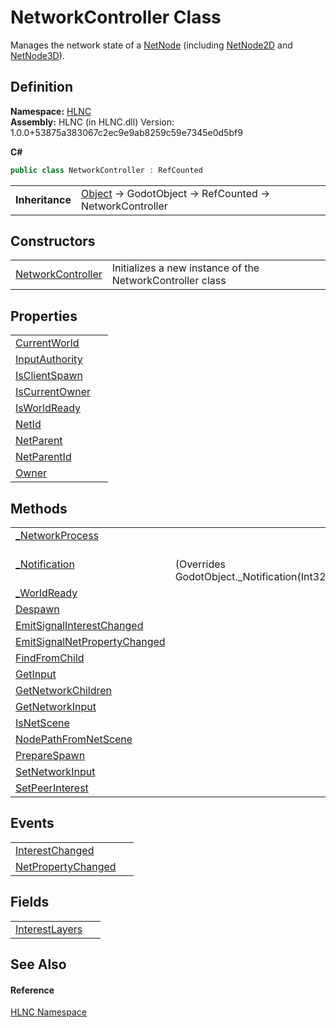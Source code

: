 # NetworkController Class


Manages the network state of a <a href="T_HLNC_NetNode">NetNode</a> (including <a href="T_HLNC_NetNode2D">NetNode2D</a> and <a href="T_HLNC_NetNode3D">NetNode3D</a>).



## Definition
**Namespace:** <a href="N_HLNC">HLNC</a>  
**Assembly:** HLNC (in HLNC.dll) Version: 1.0.0+53875a383067c2ec9e9ab8259c59e7345e0d5bf9

**C#**
``` C#
public class NetworkController : RefCounted
```

<table><tr><td><strong>Inheritance</strong></td><td><a href="https://learn.microsoft.com/dotnet/api/system.object" target="_blank" rel="noopener noreferrer">Object</a>  →  GodotObject  →  RefCounted  →  NetworkController</td></tr>
</table>



## Constructors
<table>
<tr>
<td><a href="M_HLNC_NetworkController__ctor">NetworkController</a></td>
<td>Initializes a new instance of the NetworkController class</td></tr>
</table>

## Properties
<table>
<tr>
<td><a href="P_HLNC_NetworkController_CurrentWorld">CurrentWorld</a></td>
<td> </td></tr>
<tr>
<td><a href="P_HLNC_NetworkController_InputAuthority">InputAuthority</a></td>
<td> </td></tr>
<tr>
<td><a href="P_HLNC_NetworkController_IsClientSpawn">IsClientSpawn</a></td>
<td> </td></tr>
<tr>
<td><a href="P_HLNC_NetworkController_IsCurrentOwner">IsCurrentOwner</a></td>
<td> </td></tr>
<tr>
<td><a href="P_HLNC_NetworkController_IsWorldReady">IsWorldReady</a></td>
<td> </td></tr>
<tr>
<td><a href="P_HLNC_NetworkController_NetId">NetId</a></td>
<td> </td></tr>
<tr>
<td><a href="P_HLNC_NetworkController_NetParent">NetParent</a></td>
<td> </td></tr>
<tr>
<td><a href="P_HLNC_NetworkController_NetParentId">NetParentId</a></td>
<td> </td></tr>
<tr>
<td><a href="P_HLNC_NetworkController_Owner">Owner</a></td>
<td> </td></tr>
</table>

## Methods
<table>
<tr>
<td><a href="M_HLNC_NetworkController__NetworkProcess">_NetworkProcess</a></td>
<td> </td></tr>
<tr>
<td><a href="M_HLNC_NetworkController__Notification">_Notification</a></td>
<td><br />(Overrides GodotObject._Notification(Int32))</td></tr>
<tr>
<td><a href="M_HLNC_NetworkController__WorldReady">_WorldReady</a></td>
<td> </td></tr>
<tr>
<td><a href="M_HLNC_NetworkController_Despawn">Despawn</a></td>
<td> </td></tr>
<tr>
<td><a href="M_HLNC_NetworkController_EmitSignalInterestChanged">EmitSignalInterestChanged</a></td>
<td> </td></tr>
<tr>
<td><a href="M_HLNC_NetworkController_EmitSignalNetPropertyChanged">EmitSignalNetPropertyChanged</a></td>
<td> </td></tr>
<tr>
<td><a href="M_HLNC_NetworkController_FindFromChild">FindFromChild</a></td>
<td> </td></tr>
<tr>
<td><a href="M_HLNC_NetworkController_GetInput">GetInput</a></td>
<td> </td></tr>
<tr>
<td><a href="M_HLNC_NetworkController_GetNetworkChildren">GetNetworkChildren</a></td>
<td> </td></tr>
<tr>
<td><a href="M_HLNC_NetworkController_GetNetworkInput">GetNetworkInput</a></td>
<td> </td></tr>
<tr>
<td><a href="M_HLNC_NetworkController_IsNetScene">IsNetScene</a></td>
<td> </td></tr>
<tr>
<td><a href="M_HLNC_NetworkController_NodePathFromNetScene">NodePathFromNetScene</a></td>
<td> </td></tr>
<tr>
<td><a href="M_HLNC_NetworkController_PrepareSpawn">PrepareSpawn</a></td>
<td> </td></tr>
<tr>
<td><a href="M_HLNC_NetworkController_SetNetworkInput">SetNetworkInput</a></td>
<td> </td></tr>
<tr>
<td><a href="M_HLNC_NetworkController_SetPeerInterest">SetPeerInterest</a></td>
<td> </td></tr>
</table>

## Events
<table>
<tr>
<td><a href="E_HLNC_NetworkController_InterestChanged">InterestChanged</a></td>
<td> </td></tr>
<tr>
<td><a href="E_HLNC_NetworkController_NetPropertyChanged">NetPropertyChanged</a></td>
<td> </td></tr>
</table>

## Fields
<table>
<tr>
<td><a href="F_HLNC_NetworkController_InterestLayers">InterestLayers</a></td>
<td> </td></tr>
</table>

## See Also


#### Reference
<a href="N_HLNC">HLNC Namespace</a>  

